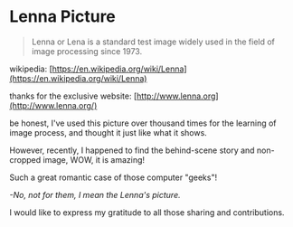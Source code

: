 ---
---

# Lenna Picture

> Lenna or Lena is a standard test image widely used in the field of image processing since 1973.

wikipedia: [https://en.wikipedia.org/wiki/Lenna](https://en.wikipedia.org/wiki/Lenna)

thanks for the exclusive website: [http://www.lenna.org](http://www.lenna.org/)

be honest, I've used this picture over thousand times for the learning of image process, and thought it just like what it shows.

However, recently, I happened to find the behind-scene story and non-cropped image, WOW, it is amazing!

Such a great romantic case of those computer "geeks"!

*-No, not for them, I mean the Lenna's picture.*


I would like to express my gratitude to all those sharing and contributions.


